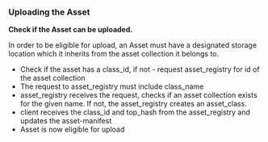 ### Uploading the Asset

**Check if the Asset can be uploaded.**

In order to be eligible for upload, an Asset must have a designated storage location which it inherits from the asset collection it belongs to.

- Check if the asset has a class_id, if not - request asset_registry for id of the asset collection
- The request to asset_registry must include class_name
- asset_registry receives the request, checks if an asset collection exists for the given name. If not, the asset_registry creates an asset_class.
- client receives the class_id and top_hash from the asset_registry and updates the asset-manifest
- Asset is now eligible for upload
